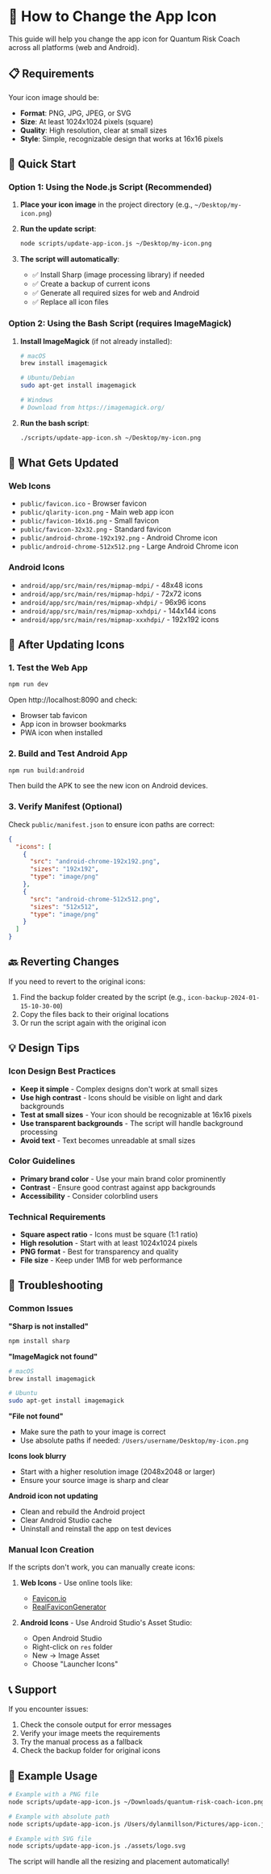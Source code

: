 # 🎨 How to Change the App Icon

This guide will help you change the app icon for Quantum Risk Coach across all platforms (web and Android).

## 📋 Requirements

Your icon image should be:
- **Format**: PNG, JPG, JPEG, or SVG
- **Size**: At least 1024x1024 pixels (square)
- **Quality**: High resolution, clear at small sizes
- **Style**: Simple, recognizable design that works at 16x16 pixels

## 🚀 Quick Start

### Option 1: Using the Node.js Script (Recommended)

1. **Place your icon image** in the project directory (e.g., `~/Desktop/my-icon.png`)

2. **Run the update script**:
   ```bash
   node scripts/update-app-icon.js ~/Desktop/my-icon.png
   ```

3. **The script will automatically**:
   - ✅ Install Sharp (image processing library) if needed
   - ✅ Create a backup of current icons
   - ✅ Generate all required sizes for web and Android
   - ✅ Replace all icon files

### Option 2: Using the Bash Script (requires ImageMagick)

1. **Install ImageMagick** (if not already installed):
   ```bash
   # macOS
   brew install imagemagick
   
   # Ubuntu/Debian
   sudo apt-get install imagemagick
   
   # Windows
   # Download from https://imagemagick.org/
   ```

2. **Run the bash script**:
   ```bash
   ./scripts/update-app-icon.sh ~/Desktop/my-icon.png
   ```

## 📱 What Gets Updated

### Web Icons
- `public/favicon.ico` - Browser favicon
- `public/qlarity-icon.png` - Main web app icon
- `public/favicon-16x16.png` - Small favicon
- `public/favicon-32x32.png` - Standard favicon
- `public/android-chrome-192x192.png` - Android Chrome icon
- `public/android-chrome-512x512.png` - Large Android Chrome icon

### Android Icons
- `android/app/src/main/res/mipmap-mdpi/` - 48x48 icons
- `android/app/src/main/res/mipmap-hdpi/` - 72x72 icons
- `android/app/src/main/res/mipmap-xhdpi/` - 96x96 icons
- `android/app/src/main/res/mipmap-xxhdpi/` - 144x144 icons
- `android/app/src/main/res/mipmap-xxxhdpi/` - 192x192 icons

## 🔄 After Updating Icons

### 1. Test the Web App
```bash
npm run dev
```
Open http://localhost:8090 and check:
- Browser tab favicon
- App icon in browser bookmarks
- PWA icon when installed

### 2. Build and Test Android App
```bash
npm run build:android
```
Then build the APK to see the new icon on Android devices.

### 3. Verify Manifest (Optional)
Check `public/manifest.json` to ensure icon paths are correct:
```json
{
  "icons": [
    {
      "src": "android-chrome-192x192.png",
      "sizes": "192x192",
      "type": "image/png"
    },
    {
      "src": "android-chrome-512x512.png",
      "sizes": "512x512",
      "type": "image/png"
    }
  ]
}
```

## 🔙 Reverting Changes

If you need to revert to the original icons:
1. Find the backup folder created by the script (e.g., `icon-backup-2024-01-15-10-30-00`)
2. Copy the files back to their original locations
3. Or run the script again with the original icon

## 💡 Design Tips

### Icon Design Best Practices
- **Keep it simple** - Complex designs don't work at small sizes
- **Use high contrast** - Icons should be visible on light and dark backgrounds
- **Test at small sizes** - Your icon should be recognizable at 16x16 pixels
- **Use transparent backgrounds** - The script will handle background processing
- **Avoid text** - Text becomes unreadable at small sizes

### Color Guidelines
- **Primary brand color** - Use your main brand color prominently
- **Contrast** - Ensure good contrast against app backgrounds
- **Accessibility** - Consider colorblind users

### Technical Requirements
- **Square aspect ratio** - Icons must be square (1:1 ratio)
- **High resolution** - Start with at least 1024x1024 pixels
- **PNG format** - Best for transparency and quality
- **File size** - Keep under 1MB for web performance

## 🐛 Troubleshooting

### Common Issues

**"Sharp is not installed"**
```bash
npm install sharp
```

**"ImageMagick not found"**
```bash
# macOS
brew install imagemagick

# Ubuntu
sudo apt-get install imagemagick
```

**"File not found"**
- Make sure the path to your image is correct
- Use absolute paths if needed: `/Users/username/Desktop/my-icon.png`

**Icons look blurry**
- Start with a higher resolution image (2048x2048 or larger)
- Ensure your source image is sharp and clear

**Android icon not updating**
- Clean and rebuild the Android project
- Clear Android Studio cache
- Uninstall and reinstall the app on test devices

### Manual Icon Creation

If the scripts don't work, you can manually create icons:

1. **Web Icons** - Use online tools like:
   - [Favicon.io](https://favicon.io/)
   - [RealFaviconGenerator](https://realfavicongenerator.net/)

2. **Android Icons** - Use Android Studio's Asset Studio:
   - Open Android Studio
   - Right-click on `res` folder
   - New → Image Asset
   - Choose "Launcher Icons"

## 📞 Support

If you encounter issues:
1. Check the console output for error messages
2. Verify your image meets the requirements
3. Try the manual process as a fallback
4. Check the backup folder for original icons

## 🎯 Example Usage

```bash
# Example with a PNG file
node scripts/update-app-icon.js ~/Downloads/quantum-risk-coach-icon.png

# Example with absolute path
node scripts/update-app-icon.js /Users/dylanmillson/Pictures/app-icon.jpg

# Example with SVG file
node scripts/update-app-icon.js ./assets/logo.svg
```

The script will handle all the resizing and placement automatically! 
